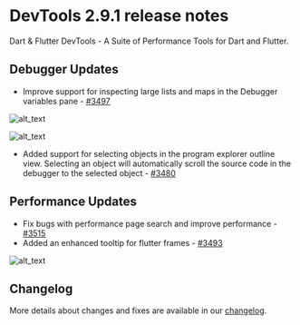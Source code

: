 # DevTools 2.9.1 release notes

Dart & Flutter DevTools - A Suite of Performance Tools for Dart and Flutter.

## Debugger Updates

* Improve support for inspecting large lists and maps in the Debugger
  variables pane - [#3497](https://github.com/flutter/devtools/pull/3497)

![alt_text]({{site.url}}/development/tools/devtools/release-notes/images-2.9.1/image1.png "Inspection before")

![alt_text]({{site.url}}/development/tools/devtools/release-notes/images-2.9.1/image2.png "Inspection after")

* Added support for selecting objects in the program explorer outline view.
  Selecting an object will automatically scroll the source code
  in the debugger to the selected object -
  [#3480](https://github.com/flutter/devtools/pull/3480)

## Performance Updates

* Fix bugs with performance page search and improve performance -
  [#3515](https://github.com/flutter/devtools/pull/3515)
* Added an enhanced tooltip for flutter frames -
  [#3493](https://github.com/flutter/devtools/pull/3493)

![alt_text]({{site.url}}/development/tools/devtools/release-notes/images-2.9.1/image3.png "Flutter frame tooltips")

## Changelog

More details about changes and fixes are available in our [changelog][].

[changelog]: https://github.com/flutter/devtools/blob/master/packages/devtools/CHANGELOG.md

